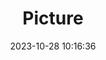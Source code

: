 ---
weight: 1
images:
- /images/edited/249.jpeg
title: Picture
date: 2023-10-28 10:16:36
tags: [luminarneo,work,ilce7m3,person,people]
---